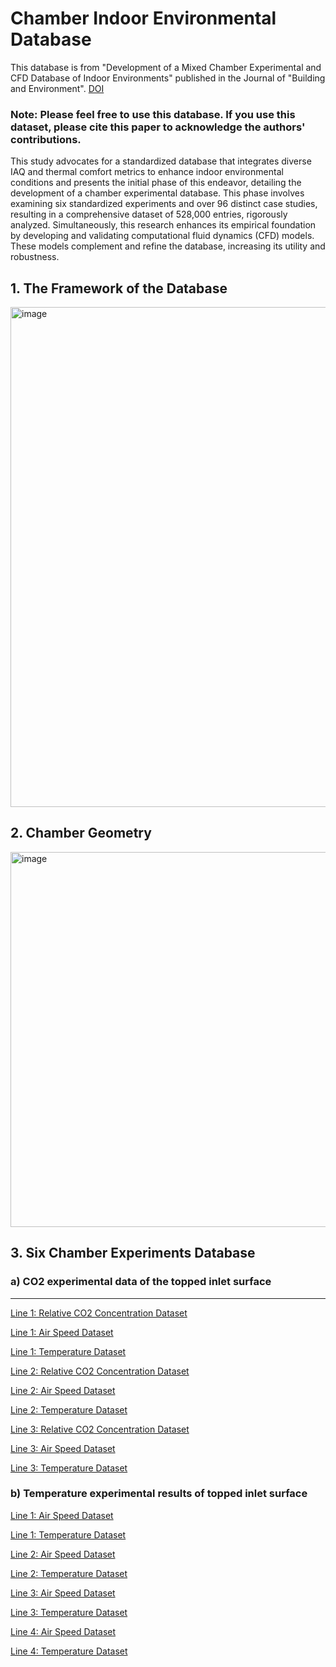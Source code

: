 # Chamber Indoor Environmental Database
This database is from "Development of a Mixed Chamber Experimental and CFD Database of Indoor Environments" published in the Journal of "Building and Environment". [DOI](https://doi.org/10.1016/j.buildenv.2024.111931)

### Note: Please feel free to use this database. If you use this dataset, please cite this paper to acknowledge the authors' contributions.

This study advocates for a standardized database that integrates diverse IAQ and thermal comfort metrics to enhance indoor environmental conditions and presents the initial phase of this endeavor, detailing the development of a chamber experimental database. This phase involves examining six standardized experiments and over 96 distinct case studies, resulting in a comprehensive dataset of 528,000 entries, rigorously analyzed. Simultaneously, this research enhances its empirical foundation by developing and validating computational fluid dynamics (CFD) models. These models complement and refine the database, increasing its utility and robustness.

## 1. The Framework of the Database
<img width="800" alt="image" src="https://github.com/user-attachments/assets/5f81599f-4c26-479a-a520-058d4422a885">

## 2. Chamber Geometry
<img width="600" alt="image" src="https://github.com/user-attachments/assets/80a07810-058a-490e-93cd-22b9cf201ae4">

## 3. Six Chamber Experiments Database
### a) CO2 experimental data of the topped inlet surface
-------------------
[Line 1: Relative CO2 Concentration Dataset](https://github.com/xiaopinggaililu/Chamber-Database/tree/0e9c1e15864d73a47c18676aae7ea333d27384f3/Top%20Inlet%20CO2%20Experiment)

[Line 1: Air Speed Dataset](https://github.com/xiaopinggaililu/Chamber-Database/tree/aac8ed534ba35dca27a3c9c2517fc3b38ab9b83c/Top%20Inlet%20CO2%20Experiment)

[Line 1: Temperature Dataset](https://github.com/xiaopinggaililu/Chamber-Database/tree/a8e3891cad1fb195c1781d15ba1c5edf4fe93a23/Top%20Inlet%20CO2%20Experiment)

[Line 2: Relative CO2 Concentration Dataset](https://github.com/xiaopinggaililu/Chamber-Database/tree/0e9c1e15864d73a47c18676aae7ea333d27384f3/Top%20Inlet%20CO2%20Experiment)

[Line 2: Air Speed Dataset](https://github.com/xiaopinggaililu/Chamber-Database/tree/aac8ed534ba35dca27a3c9c2517fc3b38ab9b83c/Top%20Inlet%20CO2%20Experiment)

[Line 2: Temperature Dataset](https://github.com/xiaopinggaililu/Chamber-Database/tree/a8e3891cad1fb195c1781d15ba1c5edf4fe93a23/Top%20Inlet%20CO2%20Experiment)

[Line 3: Relative CO2 Concentration Dataset](https://github.com/xiaopinggaililu/Chamber-Database/tree/0e9c1e15864d73a47c18676aae7ea333d27384f3/Top%20Inlet%20CO2%20Experiment)

[Line 3: Air Speed Dataset](https://github.com/xiaopinggaililu/Chamber-Database/tree/aac8ed534ba35dca27a3c9c2517fc3b38ab9b83c/Top%20Inlet%20CO2%20Experiment)

[Line 3: Temperature Dataset](https://github.com/xiaopinggaililu/Chamber-Database/tree/a8e3891cad1fb195c1781d15ba1c5edf4fe93a23/Top%20Inlet%20CO2%20Experiment)

### b) Temperature experimental results of topped inlet surface

[Line 1: Air Speed Dataset](https://github.com/xiaopinggaililu/Chamber-Database/tree/c64068bd06b0567fb97f8646d80dbcb7848b8ff5/Top%20Inlet%20Temperature%20Experiment)

[Line 1: Temperature Dataset](https://github.com/xiaopinggaililu/Chamber-Database/tree/c64068bd06b0567fb97f8646d80dbcb7848b8ff5/Top%20Inlet%20Temperature%20Experiment)

[Line 2: Air Speed Dataset](https://github.com/xiaopinggaililu/Chamber-Database/tree/c64068bd06b0567fb97f8646d80dbcb7848b8ff5/Top%20Inlet%20Temperature%20Experiment)

[Line 2: Temperature Dataset](https://github.com/xiaopinggaililu/Chamber-Database/tree/c64068bd06b0567fb97f8646d80dbcb7848b8ff5/Top%20Inlet%20Temperature%20Experiment)

[Line 3: Air Speed Dataset](https://github.com/xiaopinggaililu/Chamber-Database/tree/c64068bd06b0567fb97f8646d80dbcb7848b8ff5/Top%20Inlet%20Temperature%20Experiment)

[Line 3: Temperature Dataset](https://github.com/xiaopinggaililu/Chamber-Database/tree/c64068bd06b0567fb97f8646d80dbcb7848b8ff5/Top%20Inlet%20Temperature%20Experiment)

[Line 4: Air Speed Dataset](https://github.com/xiaopinggaililu/Chamber-Database/tree/c64068bd06b0567fb97f8646d80dbcb7848b8ff5/Top%20Inlet%20Temperature%20Experiment)

[Line 4: Temperature Dataset](https://github.com/xiaopinggaililu/Chamber-Database/tree/c64068bd06b0567fb97f8646d80dbcb7848b8ff5/Top%20Inlet%20Temperature%20Experiment)
